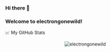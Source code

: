 ### Hi there 👋
### Welcome to electrongonewild!

📈 My GitHub Stats

<p align="center"> <img src="https://github-readme-stats.vercel.app/api?username=electrongonewild&show_icons=true&theme=dracula" alt="electrongonewild" />
<!--
**electrongonewild/electrongonewild** is a ✨ _special_ ✨ repository because its `README.md` (this file) appears on your GitHub profile.

Here are some ideas to get you started:

- 🔭 I’m currently working on ...
- 🌱 I’m currently learning ...
- 👯 I’m looking to collaborate on ...
- 🤔 I’m looking for help with ...
- 💬 Ask me about ...
- 📫 How to reach me: ...
- 😄 Pronouns: ...
- ⚡ Fun fact: ...
-->
